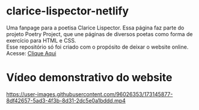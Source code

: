 # clarice-lispector-netlify
Uma fanpage para a poetisa Clarice Lispector. Essa página faz parte do projeto Poetry Project, que une páginas de diversos poetas como forma de exercício para HTML e CSS. <br/>
Esse repositório só foi criado com o propósito de deixar o website online. Acesse: <a href="claricelispectorpoetryproject.netlify.app">Clique Aqui <a/>

# Vídeo demonstrativo do website
https://user-images.githubusercontent.com/96026353/173145877-8df42657-5ad3-4f3b-8d31-2dc5e0a1bddd.mp4


